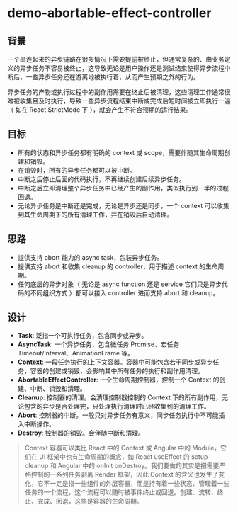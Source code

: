 # demo-abortable-effect-controller

## 背景

一个串连起来的异步链路在很多情况下需要提前被终止，但通常复杂的、由业务定义的异步任务不容易被终止，这导致无论是用户操作还是测试结束使得异步流程中断后，一些异步任务还在游离地被执行着，从而产生预期之外的行为。

异步任务的产物或执行过程中的副作用需要在终止后被清理，这些清理工作通常很难被收集且及时执行，导致一些异步流程结束中断或完成后短时间被立即执行一遍（ 如在 React StrictMode 下 ），就会产生不符合预期的运行结果。

## 目标

- 所有的状态和异步任务都有明确的 context 或 scope，需要伴随其生命周期创建和销毁。
- 在销毁时，所有的异步任务都可以被中断。
- 中断之后停止后面的代码执行，不再继续创建后续异步任务。
- 中断之后立即清理整个异步任务中已经产生的副作用，类似执行到一半的过程回退。
- 无论异步任务是中断还是完成，无论是异步还是同步，一个 context 可以收集到其生命周期下的所有清理工作，并在销毁后自动清理。

## 思路

- 提供支持 abort 能力的 async task，包装异步任务。
- 提供支持 abort 和收集 cleanup 的 controller，用于描述 context 的生命周期。
- 任何底层的异步对象（ 无论是 async function 还是 service 它们只是异步代码的不同组织方式 ）都可以接入 controller 进而支持 abort 和 cleanup。

## 设计

- **Task**: 泛指一个可执行任务，包含同步或异步。
- **AsyncTask**: 一个异步任务，包含微任务 Promise、宏任务 Timeout/Interval、AnimationFrame 等。
- **Context**: 一段任务执行的上下文容器。容器中可能包含若干同步或异步任务，容器的创建或销毁，会影响其中所有任务的执行和副作用清理。
- **AbortableEffectController**: 一个生命周期控制器，控制一个 Context 的创建、中断、销毁和清理。
- **Cleanup**: 控制器的清理。会清理控制器控制的 Context 下的所有副作用，无论包含的异步是否处理完，只处理执行清理时已经收集到的清理工作。
- **Abort**: 控制器的中断。一般只对异步任务有意义，同步任务执行中不可能插入中断操作。
- **Destroy**: 控制器的销毁。会伴随中断和清理。

> Context 容器可以类比 React 中的 Context 或 Angular 中的 Module，它们在 UI 框架中也有生命周期的概念，如 React useEffect 的 setup cleanup 和 Angular 中的 onInit onDestroy。我们要做的其实是把需要严格控制的一系列任务剥离 Render 框架，因此 Context 的含义也发生了变化，它不一定是指一些组件的外层容器，而是持有着一些状态、管理着一些任务的一个流程，这个流程可以随时被事件终止或回退。创建、流转、终止、完成、回退，这些是容器的生命周期。
